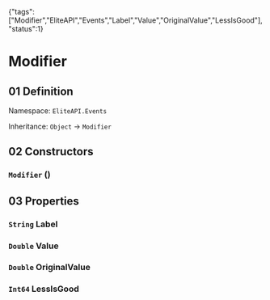 {"tags":["Modifier","EliteAPI","Events","Label","Value","OriginalValue","LessIsGood"],"status":1}

# Modifier

## 01 Definition

Namespace: `EliteAPI.Events`

Inheritance: `Object` → `Modifier`

## 02 Constructors

### `Modifier` ()

## 03 Properties

### `String` Label

### `Double` Value

### `Double` OriginalValue

### `Int64` LessIsGood

